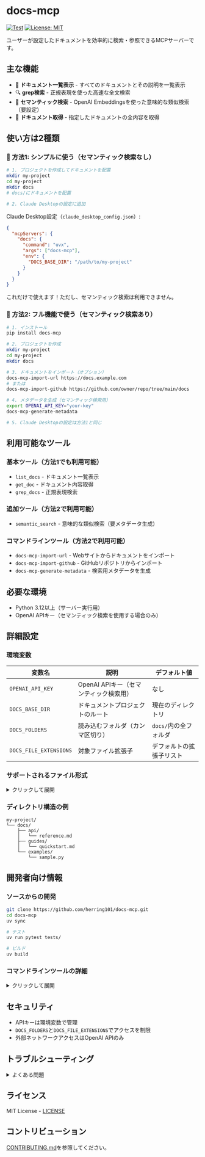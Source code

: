 # docs-mcp

[![Test](https://github.com/herring101/docs-mcp/actions/workflows/test.yml/badge.svg)](https://github.com/herring101/docs-mcp/actions/workflows/test.yml)
[![License: MIT](https://img.shields.io/badge/License-MIT-yellow.svg)](https://opensource.org/licenses/MIT)

ユーザーが設定したドキュメントを効率的に検索・参照できるMCPサーバーです。

## 主な機能

- 📄 **ドキュメント一覧表示** - すべてのドキュメントとその説明を一覧表示
- 🔍 **grep検索** - 正規表現を使った高速な全文検索
- 🧠 **セマンティック検索** - OpenAI Embeddingsを使った意味的な類似検索（要設定）
- 📝 **ドキュメント取得** - 指定したドキュメントの全内容を取得

## 使い方は2種類

### 🚀 方法1: シンプルに使う（セマンティック検索なし）

```bash
# 1. プロジェクトを作成してドキュメントを配置
mkdir my-project
cd my-project
mkdir docs
# docs/にドキュメントを配置

# 2. Claude Desktopの設定に追加
```

Claude Desktop設定（`claude_desktop_config.json`）:
```json
{
  "mcpServers": {
    "docs": {
      "command": "uvx",
      "args": ["docs-mcp"],
      "env": {
        "DOCS_BASE_DIR": "/path/to/my-project"
      }
    }
  }
}
```

これだけで使えます！ただし、セマンティック検索は利用できません。

### 🎯 方法2: フル機能で使う（セマンティック検索あり）

```bash
# 1. インストール
pip install docs-mcp

# 2. プロジェクトを作成
mkdir my-project
cd my-project
mkdir docs

# 3. ドキュメントをインポート（オプション）
docs-mcp-import-url https://docs.example.com
# または
docs-mcp-import-github https://github.com/owner/repo/tree/main/docs

# 4. メタデータを生成（セマンティック検索用）
export OPENAI_API_KEY="your-key"
docs-mcp-generate-metadata

# 5. Claude Desktopの設定は方法1と同じ
```

## 利用可能なツール

### 基本ツール（方法1でも利用可能）
- `list_docs` - ドキュメント一覧表示
- `get_doc` - ドキュメント内容取得  
- `grep_docs` - 正規表現検索

### 追加ツール（方法2で利用可能）
- `semantic_search` - 意味的な類似検索（要メタデータ生成）

### コマンドラインツール（方法2で利用可能）
- `docs-mcp-import-url` - Webサイトからドキュメントをインポート
- `docs-mcp-import-github` - GitHubリポジトリからインポート
- `docs-mcp-generate-metadata` - 検索用メタデータを生成

## 必要な環境

- Python 3.12以上（サーバー実行用）
- OpenAI APIキー（セマンティック検索を使用する場合のみ）

## 詳細設定

### 環境変数

| 変数名 | 説明 | デフォルト値 |
|--------|------|-------------|
| `OPENAI_API_KEY` | OpenAI APIキー（セマンティック検索用） | なし |
| `DOCS_BASE_DIR` | ドキュメントプロジェクトのルート | 現在のディレクトリ |
| `DOCS_FOLDERS` | 読み込むフォルダ（カンマ区切り） | `docs/`内の全フォルダ |
| `DOCS_FILE_EXTENSIONS` | 対象ファイル拡張子 | デフォルトの拡張子リスト |

### サポートされるファイル形式

<details>
<summary>クリックして展開</summary>

- **ドキュメント**: `.md`, `.mdx`, `.txt`, `.rst`, `.asciidoc`, `.org`
- **設定**: `.json`, `.yaml`, `.yml`, `.toml`, `.ini`, `.cfg`, `.conf`, `.xml`, `.csv`
- **コード**: `.py`, `.js`, `.jsx`, `.ts`, `.tsx`, `.java`, `.cpp`, `.c`, `.h`, `.go`, `.rs`, `.rb`, `.php`
- **スクリプト**: `.sh`, `.bash`, `.zsh`, `.ps1`, `.bat`
- **Web**: `.html`, `.css`, `.scss`, `.vue`, `.svelte`
- **その他**: `.sql`, `.graphql`, `.proto`, `.ipynb`, `.dockerfile`, `.gitignore`

</details>

### ディレクトリ構造の例

```
my-project/
└── docs/
    ├── api/
    │   └── reference.md
    ├── guides/
    │   └── quickstart.md
    └── examples/
        └── sample.py
```
## 開発者向け情報

### ソースからの開発

```bash
git clone https://github.com/herring101/docs-mcp.git
cd docs-mcp
uv sync

# テスト
uv run pytest tests/

# ビルド
uv build
```

### コマンドラインツールの詳細

<details>
<summary>クリックして展開</summary>

#### docs-mcp-import-url

Webサイトからドキュメントをインポート

```bash
docs-mcp-import-url https://example.com/docs --output-dir docs/imported
```

オプション:
- `--output-dir`, `-o`: 出力ディレクトリ
- `--depth`, `-d`: クロール深度
- `--include-pattern`, `-i`: 含めるURLパターン
- `--exclude-pattern`, `-e`: 除外するURLパターン
- `--concurrent`, `-c`: 同時ダウンロード数

#### docs-mcp-import-github

GitHubリポジトリからインポート

```bash
docs-mcp-import-github https://github.com/owner/repo/tree/main/docs
```

#### docs-mcp-generate-metadata

セマンティック検索用のメタデータを生成

```bash
export OPENAI_API_KEY="your-key"
docs-mcp-generate-metadata
```

</details>

## セキュリティ

- APIキーは環境変数で管理
- `DOCS_FOLDERS`と`DOCS_FILE_EXTENSIONS`でアクセスを制限
- 外部ネットワークアクセスはOpenAI APIのみ

## トラブルシューティング

<details>
<summary>よくある問題</summary>

### Claude Desktopに表示されない
- 設定ファイルの構文を確認
- `DOCS_BASE_DIR`が正しいパスを指しているか確認
- Claude Desktopを再起動

### セマンティック検索が動作しない
- `OPENAI_API_KEY`が設定されているか確認
- `docs-mcp-generate-metadata`を実行したか確認

### インポートが失敗する  
- URL/GitHubリポジトリがアクセス可能か確認
- ネットワーク接続を確認

</details>

## ライセンス

MIT License - [LICENSE](LICENSE)

## コントリビューション

[CONTRIBUTING.md](CONTRIBUTING.md)を参照してください。
